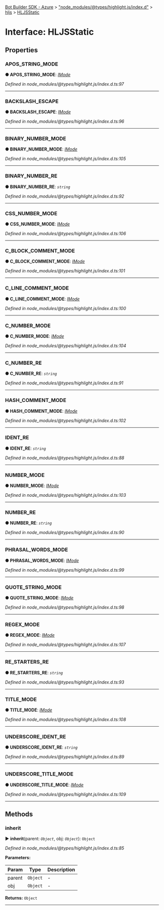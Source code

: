[Bot Builder SDK - Azure](../README.md) > ["node_modules/@types/highlight.js/index.d"](../modules/_node_modules__types_highlight_js_index_d_.md) > [hljs](../modules/_node_modules__types_highlight_js_index_d_.hljs.md) > [HLJSStatic](../interfaces/_node_modules__types_highlight_js_index_d_.hljs.hljsstatic.md)



# Interface: HLJSStatic


## Properties
<a id="apos_string_mode"></a>

###  APOS_STRING_MODE

**●  APOS_STRING_MODE**:  *[IMode](_node_modules__types_highlight_js_index_d_.hljs.imode.md)* 

*Defined in node_modules/@types/highlight.js/index.d.ts:97*





___

<a id="backslash_escape"></a>

###  BACKSLASH_ESCAPE

**●  BACKSLASH_ESCAPE**:  *[IMode](_node_modules__types_highlight_js_index_d_.hljs.imode.md)* 

*Defined in node_modules/@types/highlight.js/index.d.ts:96*





___

<a id="binary_number_mode"></a>

###  BINARY_NUMBER_MODE

**●  BINARY_NUMBER_MODE**:  *[IMode](_node_modules__types_highlight_js_index_d_.hljs.imode.md)* 

*Defined in node_modules/@types/highlight.js/index.d.ts:105*





___

<a id="binary_number_re"></a>

###  BINARY_NUMBER_RE

**●  BINARY_NUMBER_RE**:  *`string`* 

*Defined in node_modules/@types/highlight.js/index.d.ts:92*





___

<a id="css_number_mode"></a>

###  CSS_NUMBER_MODE

**●  CSS_NUMBER_MODE**:  *[IMode](_node_modules__types_highlight_js_index_d_.hljs.imode.md)* 

*Defined in node_modules/@types/highlight.js/index.d.ts:106*





___

<a id="c_block_comment_mode"></a>

###  C_BLOCK_COMMENT_MODE

**●  C_BLOCK_COMMENT_MODE**:  *[IMode](_node_modules__types_highlight_js_index_d_.hljs.imode.md)* 

*Defined in node_modules/@types/highlight.js/index.d.ts:101*





___

<a id="c_line_comment_mode"></a>

###  C_LINE_COMMENT_MODE

**●  C_LINE_COMMENT_MODE**:  *[IMode](_node_modules__types_highlight_js_index_d_.hljs.imode.md)* 

*Defined in node_modules/@types/highlight.js/index.d.ts:100*





___

<a id="c_number_mode"></a>

###  C_NUMBER_MODE

**●  C_NUMBER_MODE**:  *[IMode](_node_modules__types_highlight_js_index_d_.hljs.imode.md)* 

*Defined in node_modules/@types/highlight.js/index.d.ts:104*





___

<a id="c_number_re"></a>

###  C_NUMBER_RE

**●  C_NUMBER_RE**:  *`string`* 

*Defined in node_modules/@types/highlight.js/index.d.ts:91*





___

<a id="hash_comment_mode"></a>

###  HASH_COMMENT_MODE

**●  HASH_COMMENT_MODE**:  *[IMode](_node_modules__types_highlight_js_index_d_.hljs.imode.md)* 

*Defined in node_modules/@types/highlight.js/index.d.ts:102*





___

<a id="ident_re"></a>

###  IDENT_RE

**●  IDENT_RE**:  *`string`* 

*Defined in node_modules/@types/highlight.js/index.d.ts:88*





___

<a id="number_mode"></a>

###  NUMBER_MODE

**●  NUMBER_MODE**:  *[IMode](_node_modules__types_highlight_js_index_d_.hljs.imode.md)* 

*Defined in node_modules/@types/highlight.js/index.d.ts:103*





___

<a id="number_re"></a>

###  NUMBER_RE

**●  NUMBER_RE**:  *`string`* 

*Defined in node_modules/@types/highlight.js/index.d.ts:90*





___

<a id="phrasal_words_mode"></a>

###  PHRASAL_WORDS_MODE

**●  PHRASAL_WORDS_MODE**:  *[IMode](_node_modules__types_highlight_js_index_d_.hljs.imode.md)* 

*Defined in node_modules/@types/highlight.js/index.d.ts:99*





___

<a id="quote_string_mode"></a>

###  QUOTE_STRING_MODE

**●  QUOTE_STRING_MODE**:  *[IMode](_node_modules__types_highlight_js_index_d_.hljs.imode.md)* 

*Defined in node_modules/@types/highlight.js/index.d.ts:98*





___

<a id="regex_mode"></a>

###  REGEX_MODE

**●  REGEX_MODE**:  *[IMode](_node_modules__types_highlight_js_index_d_.hljs.imode.md)* 

*Defined in node_modules/@types/highlight.js/index.d.ts:107*





___

<a id="re_starters_re"></a>

###  RE_STARTERS_RE

**●  RE_STARTERS_RE**:  *`string`* 

*Defined in node_modules/@types/highlight.js/index.d.ts:93*





___

<a id="title_mode"></a>

###  TITLE_MODE

**●  TITLE_MODE**:  *[IMode](_node_modules__types_highlight_js_index_d_.hljs.imode.md)* 

*Defined in node_modules/@types/highlight.js/index.d.ts:108*





___

<a id="underscore_ident_re"></a>

###  UNDERSCORE_IDENT_RE

**●  UNDERSCORE_IDENT_RE**:  *`string`* 

*Defined in node_modules/@types/highlight.js/index.d.ts:89*





___

<a id="underscore_title_mode"></a>

###  UNDERSCORE_TITLE_MODE

**●  UNDERSCORE_TITLE_MODE**:  *[IMode](_node_modules__types_highlight_js_index_d_.hljs.imode.md)* 

*Defined in node_modules/@types/highlight.js/index.d.ts:109*





___


## Methods
<a id="inherit"></a>

###  inherit

► **inherit**(parent: *`Object`*, obj: *`Object`*): `Object`



*Defined in node_modules/@types/highlight.js/index.d.ts:85*



**Parameters:**

| Param | Type | Description |
| ------ | ------ | ------ |
| parent | `Object`   |  - |
| obj | `Object`   |  - |





**Returns:** `Object`





___


